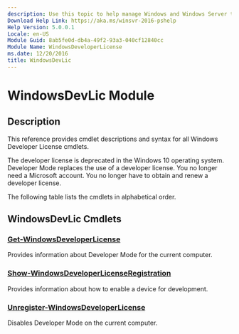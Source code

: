 ```yaml
---
description: Use this topic to help manage Windows and Windows Server technologies with Windows PowerShell.
Download Help Link: https://aka.ms/winsvr-2016-pshelp
Help Version: 5.0.0.1
Locale: en-US
Module Guid: 8ab5fe0d-db4a-49f2-93a3-040cf12840cc
Module Name: WindowsDeveloperLicense
ms.date: 12/20/2016
title: WindowsDevLic
---
```


# WindowsDevLic Module
## Description
This reference provides cmdlet descriptions and syntax for all Windows Developer License cmdlets.

The developer license is deprecated in the Windows 10 operating system. Developer Mode replaces the use of a developer license. You no longer need a Microsoft account. You no longer have to obtain and renew a developer license.

The following table lists the cmdlets in alphabetical order.

## WindowsDevLic Cmdlets
### [Get-WindowsDeveloperLicense](./Get-WindowsDeveloperLicense.md)
Provides information about Developer Mode for the current computer.

### [Show-WindowsDeveloperLicenseRegistration](./Show-WindowsDeveloperLicenseRegistration.md)
Provides information about how to enable a device for development.

### [Unregister-WindowsDeveloperLicense](./Unregister-WindowsDeveloperLicense.md)
Disables Developer Mode on the current computer.


